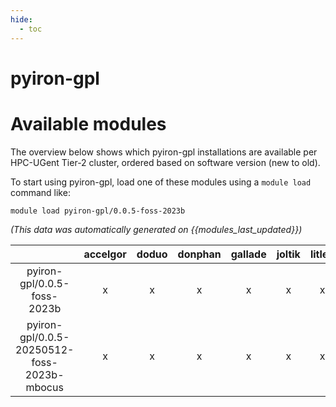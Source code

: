 ```yaml
---
hide:
  - toc
---
```


pyiron-gpl
==========

# Available modules


The overview below shows which pyiron-gpl installations are available per HPC-UGent Tier-2 cluster, ordered based on software version (new to old).

To start using pyiron-gpl, load one of these modules using a `module load` command like:

```shell
module load pyiron-gpl/0.0.5-foss-2023b
```

*(This data was automatically generated on {{modules_last_updated}})*

| |accelgor|doduo|donphan|gallade|joltik|litleo|shinx|
| :---: | :---: | :---: | :---: | :---: | :---: | :---: | :---: |
|pyiron-gpl/0.0.5-foss-2023b|x|x|x|x|x|x|x|
|pyiron-gpl/0.0.5-20250512-foss-2023b-mbocus|x|x|x|x|x|x|x|
